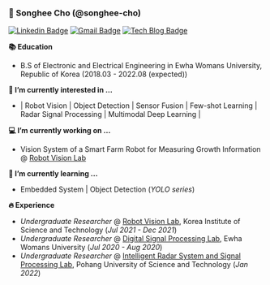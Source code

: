 ### 🌳 Songhee Cho (@songhee-cho)

[![Linkedin Badge](https://img.shields.io/badge/-LinkedIn-blue?style=flat-square&logo=Linkedin&logoColor=white&link=https://www.linkedin.com/in/songhee-cho-271828e/)](https://www.linkedin.com/in/songhee-cho-271828e/)
[![Gmail Badge](https://img.shields.io/badge/Gmail-D14836?style=flat&logo=Gmail&logoColor=white)](mailto:songhee.cho.ee@gmail.com)
[![Tech Blog Badge](http://img.shields.io/badge/-Tech%20blog-black?style=flat-square&logo=github&link=https://songhee-cho.github.io/)](https://songhee-cho.github.io/)


**📚 Education**

- B.S of Electronic and Electrical Engineering in Ewha Womans University, Republic of Korea (2018.03 - 2022.08 (expected))

**🤗 I’m currently interested in ...**

- | Robot Vision | Object Detection | Sensor Fusion | Few-shot Learning | Radar Signal Processing | Multimodal Deep Learning |


**💻 I’m currently working on ...**

- Vision System of a Smart Farm Robot for Measuring Growth Information @ [Robot Vision Lab](https://kistrobot.vision/)


**📝 I’m currently learning ...**

- Embedded System | Object Detection (*YOLO series*)

**🔥 Experience**
- *Undergraduate Researcher* @ [Robot Vision Lab](https://kistrobot.vision/), Korea Institute of Science and Technology (*Jul 2021 - Dec 2021*)
- *Undergraduate Researcher* @ [Digital Signal Processing Lab](http://dspl.ewha.ac.kr/), Ewha Womans University (*Jul 2020 - Aug 2020*)
- *Undergraduate Researcher* @ [Intelligent Radar System and Signal Processing Lab](https://iras.postech.ac.kr/), Pohang University of Science and Technology (*Jan 2022*)



<!--
**songhee-cho/songhee-cho** is a ✨ _special_ ✨ repository because its `README.md` (this file) appears on your GitHub profile.

Here are some ideas to get you started:

- 🔭 I’m currently working on ...
- 🌱 I’m currently learning ...
- 👯 I’m looking to collaborate on ...
- 🤔 I’m looking for help with ...
- 💬 Ask me about ...
- 📫 How to reach me: ...
- 😄 Pronouns: ...
- ⚡ Fun fact: ...
-->
